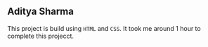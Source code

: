 ## Aditya Sharma
This project is build using `HTML` and `CSS`. It took me around 1 hour to complete this projecct.